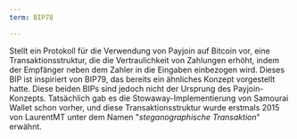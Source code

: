 ```yaml
---
term: BIP78

---
```

Stellt ein Protokoll für die Verwendung von Payjoin auf Bitcoin vor, eine Transaktionsstruktur, die die Vertraulichkeit von Zahlungen erhöht, indem der Empfänger neben dem Zahler in die Eingaben einbezogen wird. Dieses BIP ist inspiriert von BIP79, das bereits ein ähnliches Konzept vorgestellt hatte. Diese beiden BIPs sind jedoch nicht der Ursprung des Payjoin-Konzepts. Tatsächlich gab es die Stowaway-Implementierung von Samourai Wallet schon vorher, und diese Transaktionsstruktur wurde erstmals 2015 von LaurentMT unter dem Namen "*steganographische Transaktion*" erwähnt.